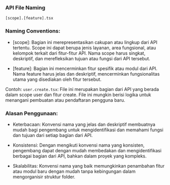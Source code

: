 ### API File Naming

```[scope].[feature].tsx```

### Naming Conventions:
- [scope]: Bagian ini merepresentasikan cakupan atau lingkup dari API tertentu. Scope ini dapat berupa jenis layanan, area fungsional, atau kelompok terkait dari fitur-fitur API. Nama scope harus singkat, deskriptif, dan merefleksikan tujuan atau fungsi dari API tersebut.

- [feature]: Bagian ini mencerminkan fitur spesifik atau modul dari API. Nama feature harus jelas dan deskriptif, mencerminkan fungsionalitas utama yang disediakan oleh fitur tersebut.

Contoh:
```user.create.tsx```: File ini merupakan bagian dari API yang berada dalam scope user dan fitur create. File ini mungkin berisi logika untuk menangani pembuatan atau pendaftaran pengguna baru.


### Alasan Penggunaan:
- Keterbacaan: Konvensi nama yang jelas dan deskriptif membuatnya mudah bagi pengembang untuk mengidentifikasi dan memahami fungsi dan tujuan dari setiap bagian dari API.

- Konsistensi: Dengan mengikuti konvensi nama yang konsisten, pengembang dapat dengan mudah membedakan dan mengidentifikasi berbagai bagian dari API, bahkan dalam proyek yang kompleks.

- Skalabilitas: Konvensi nama yang baik memungkinkan penambahan fitur atau modul baru dengan mudah tanpa kebingungan dalam mengorganisir struktur folder.